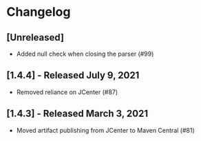 # Changelog

<!--

Prepend the changelog with this template on every release.

## [Unreleased]
- Changes (<PR #>)

-->

## [Unreleased]
- Added null check when closing the parser (#99)

## [1.4.4] - Released July 9, 2021
- Removed reliance on JCenter (#87)

## [1.4.3] - Released March 3, 2021
- Moved artifact publishing from JCenter to Maven Central (#81)